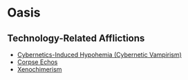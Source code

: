 # Oasis

## Technology-Related Afflictions

* [Cybernetics-Induced Hypohemia (Cybernetic Vampirism)](afflictions/cih)
* [Corpse Echos](afflictions/echos)
* [Xenochimerism](afflictions/chimerism)


